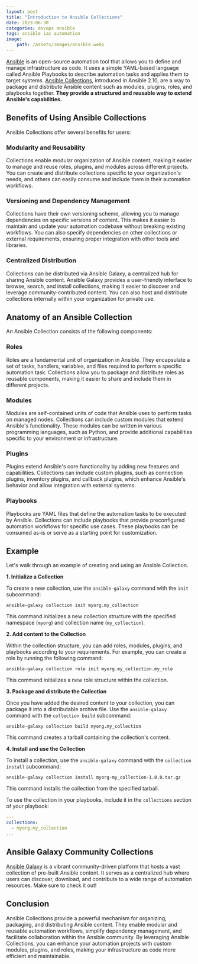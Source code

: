 ```yaml
---
layout: post
title: "Introduction to Ansible Collections"
date: 2023-06-30
categories: devops ansible
tags: ansible iac automation
image:
    path: /assets/images/ansible.webp
---
```


[Ansible](https://www.ansible.com) is an open-source automation tool that allows you to define and manage infrastructure as code. It uses a simple YAML-based language called Ansible Playbooks to describe automation tasks and applies them to target systems. [Ansible Collections](https://docs.ansible.com/collections.html), introduced in Ansible 2.10, are a way to package and distribute Ansible content such as modules, plugins, roles, and playbooks together. **They provide a structured and reusable way to extend Ansible's capabilities.**

## Benefits of Using Ansible Collections

Ansible Collections offer several benefits for users:

### Modularity and Reusability

Collections enable modular organization of Ansible content, making it easier to manage and reuse roles, plugins, and modules across different projects. You can create and distribute collections specific to your organization's needs, and others can easily consume and include them in their automation workflows.

### Versioning and Dependency Management

Collections have their own versioning scheme, allowing you to manage dependencies on specific versions of content. This makes it easier to maintain and update your automation codebase without breaking existing workflows. You can also specify dependencies on other collections or external requirements, ensuring proper integration with other tools and libraries.

### Centralized Distribution

Collections can be distributed via Ansible Galaxy, a centralized hub for sharing Ansible content. Ansible Galaxy provides a user-friendly interface to browse, search, and install collections, making it easier to discover and leverage community-contributed content. You can also host and distribute collections internally within your organization for private use.

## Anatomy of an Ansible Collection

An Ansible Collection consists of the following components:

### Roles

Roles are a fundamental unit of organization in Ansible. They encapsulate a set of tasks, handlers, variables, and files required to perform a specific automation task. Collections allow you to package and distribute roles as reusable components, making it easier to share and include them in different projects.

### Modules

Modules are self-contained units of code that Ansible uses to perform tasks on managed nodes. Collections can include custom modules that extend Ansible's functionality. These modules can be written in various programming languages, such as Python, and provide additional capabilities specific to your environment or infrastructure.

### Plugins

Plugins extend Ansible's core functionality by adding new features and capabilities. Collections can include custom plugins, such as connection plugins, inventory plugins, and callback plugins, which enhance Ansible's behavior and allow integration with external systems.

### Playbooks

Playbooks are YAML files that define the automation tasks to be executed by Ansible. Collections can include playbooks that provide preconfigured automation workflows for specific use cases. These playbooks can be consumed as-is or serve as a starting point for customization.

## Example

Let's walk through an example of creating and using an Ansible Collection.

**1. Initialize a Collection**

To create a new collection, use the `ansible-galaxy` command with the `init` subcommand:

```shell
ansible-galaxy collection init myorg.my_collection
```

This command initializes a new collection structure with the specified namespace (`myorg`) and collection name (`my_collection`).

**2. Add content to the Collection**

Within the collection structure, you can add roles, modules, plugins, and playbooks according to your requirements. For example, you can create a role by running the following command:

```shell
ansible-galaxy collection role init myorg.my_collection.my_role
```

This command initializes a new role structure within the collection.

**3. Package and distribute the Collection**

Once you have added the desired content to your collection, you can package it into a distributable archive file. Use the `ansible-galaxy` command with the `collection build` subcommand:

```shell
ansible-galaxy collection build myorg.my_collection
```

This command creates a tarball containing the collection's content.

**4. Install and use the Collection**

To install a collection, use the `ansible-galaxy` command with the `collection install` subcommand:

```shell
ansible-galaxy collection install myorg-my_collection-1.0.0.tar.gz
```

This command installs the collection from the specified tarball.

To use the collection in your playbooks, include it in the `collections` section of your playbook:

```yaml
---
collections:
  - myorg.my_collection
...
```

## Ansible Galaxy Community Collections

[Ansible Galaxy](https://galaxy.ansible.com) is a vibrant community-driven platform that hosts a vast collection of pre-built Ansible content. It serves as a centralized hub where users can discover, download, and contribute to a wide range of automation resources. Make sure to check it out!

## Conclusion

Ansible Collections provide a powerful mechanism for organizing, packaging, and distributing Ansible content. They enable modular and reusable automation workflows, simplify dependency management, and facilitate collaboration within the Ansible community. By leveraging Ansible Collections, you can enhance your automation projects with custom modules, plugins, and roles, making your infrastructure as code more efficient and maintainable.
